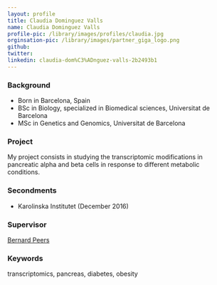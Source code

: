 ```yaml
---
layout: profile
title: Claudia Dominguez Valls
name: Claudia Dominguez Valls
profile-pic: /library/images/profiles/claudia.jpg
orginsation-pic: /library/images/partner_giga_logo.png
github:
twitter:
linkedin: claudia-dom%C3%ADnguez-valls-2b2493b1
---
```

### Background
-   Born in Barcelona, Spain
-   BSc in Biology, specialized in Biomedical sciences, Universitat de Barcelona 
-   MSc in Genetics and Genomics, Universitat de Barcelona

### Project
My project consists in studying the transcriptomic modifications in pancreatic alpha and beta cells in response to different metabolic conditions.

### Secondments
-   Karolinska Institutet (December 2016)

### Supervisor
[Bernard Peers](http://www.giga.uliege.be/cms/c_19900/en/peers-bernard-phd)

### Keywords
transcriptomics, pancreas, diabetes, obesity
